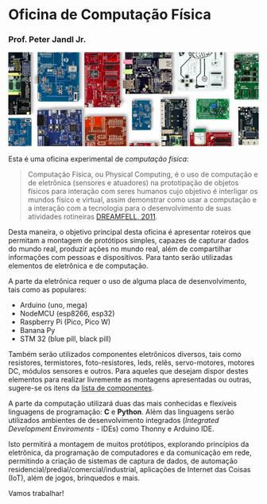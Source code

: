 # Oficina de Computação Física
### Prof. Peter Jandl Jr.

<img src='https://github.com/pjandl/ocf/blob/main/repo-cover-ocf.png?raw=true' alt='![Oficina Computação Física]' />


Esta é uma oficina experimental de *computação física*:

> Computação Física, ou Physical Computing, é o uso de computação e de eletrônica (sensores e atuadores) na prototipação de objetos físicos para interação com seres humanos cujo objetivo é interligar os mundos físico e virtual, assim demonstrar como usar a computação e a interação com a tecnologia para o desenvolvimento de suas atividades rotineiras [DREAMFELL, 2011](https://dreamfeel.wordpress.com/2009/03/07/computacao-fisica/).

Desta maneira, o objetivo principal desta oficina é apresentar roteiros que permitam a montagem de protótipos simples, capazes de capturar dados do mundo real, produzir ações no mundo real, além de compartilhar informações com pessoas e dispositivos. Para tanto serão utilizadas elementos de eletrônica e de computação.

A parte da eletrônica requer o uso de alguma placa de desenvolvimento, tais como as populares:

* Arduino (uno, mega)
* NodeMCU (esp8266, esp32)
* Raspberry Pi (Pico, Pico W)
* Banana Py
* STM 32 (blue pill, black pill)

Também serão utilizados componentes eletrônicos diversos, tais como resistores, termistores, foto-resistores, leds, relês, servo-motores, motores DC, módulos sensores e outros. Para aqueles que desejam dispor destes elementos para realizar livremente as montagens apresentadas ou outras, sugere-se os itens da [lista de componentes](https://github.com/pjandl/ocf/blob/master/lista-componentes.md).

A parte da computação utilizará duas das mais conhecidas e flexíveis linguagens de programação: **C** e **Python**. Além das linguagens serão utilizados ambientes de desenvolvimento integrados (*Integrated Development Enviroments* - IDEs) como Thonny e Arduino IDE.

Isto permitirá a montagem de muitos protótipos, explorando princípios da eletrônica, da programação de computadores e da comunicação em rede, permitindo a criação de sistemas de captura de dados, de automação residencial/predial/comercial/industrial, aplicações de Internet das Coisas (IoT), além de jogos, brinquedos e mais.

Vamos trabalhar!
